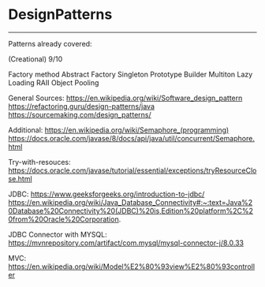 # DesignPatterns
----------------
Patterns already covered:

(Creational) 
9/10

Factory method
Abstract Factory
Singleton
Prototype
Builder
Multiton
Lazy Loading
RAII
Object Pooling


General Sources:
https://en.wikipedia.org/wiki/Software_design_pattern
https://refactoring.guru/design-patterns/java
https://sourcemaking.com/design_patterns/

Additional:
https://en.wikipedia.org/wiki/Semaphore_(programming)
https://docs.oracle.com/javase/8/docs/api/java/util/concurrent/Semaphore.html

Try-with-resouces:
https://docs.oracle.com/javase/tutorial/essential/exceptions/tryResourceClose.html

JDBC:
https://www.geeksforgeeks.org/introduction-to-jdbc/
https://en.wikipedia.org/wiki/Java_Database_Connectivity#:~:text=Java%20Database%20Connectivity%20(JDBC)%20is,Edition%20platform%2C%20from%20Oracle%20Corporation.

JDBC Connector with MYSQL:
https://mvnrepository.com/artifact/com.mysql/mysql-connector-j/8.0.33

MVC:
https://en.wikipedia.org/wiki/Model%E2%80%93view%E2%80%93controller

